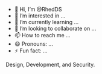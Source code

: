 - 👋 Hi, I’m @RhedDS
- 👀 I’m interested in ...
- 🌱 I’m currently learning ...
- 💞️ I’m looking to collaborate on ...
- 📫 How to reach me ...
- 😄 Pronouns: ...
- ⚡ Fun fact: ...

Design, Development, and Security.

<!---
RhedDS/RhedDS is a ✨ special ✨ repository because its `README.md` (this file) appears on your GitHub profile.
You can click the Preview link to take a look at your changes.
--->
